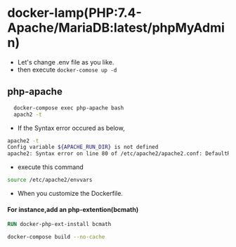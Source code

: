 # docker-lamp(PHP:7.4-Apache/MariaDB:latest/phpMyAdmin)

- Let's change .env file as you like.
- then execute `docker-comose up -d`

## php-apache

```bash
  docker-compose exec php-apache bash
  apach2 -t
```

- If the Syntax error occured as below,

```bash
apache2 -t
Config variable ${APACHE_RUN_DIR} is not defined
apache2: Syntax error on line 80 of /etc/apache2/apache2.conf: DefaultRuntimeDir must be a valid directory, absolute or relative to ServerRoot
```
- execute this command
```bash
source /etc/apache2/envvars
```
- When you customize the Dockerfile.

#### For instance,add an php-extention(bcmath)
```dockerfile
RUN docker-php-ext-install bcmath
```
```bash
docker-compose build --no-cache
```